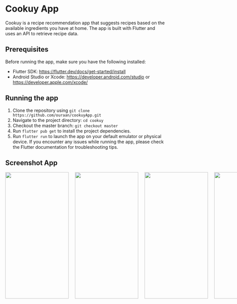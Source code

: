 # Cookuy App
Cookuy is a recipe recommendation app that suggests recipes based on the available ingredients you have at home. The app is built with Flutter and uses an API to retrieve recipe data.

## Prerequisites
Before running the app, make sure you have the following installed:

- Flutter SDK: https://flutter.dev/docs/get-started/install
- Android Studio or Xcode: https://developer.android.com/studio or https://developer.apple.com/xcode/

## Running the app
1. Clone the repository using `git clone https://github.com/ouraan/cookuyApp.git`
2. Navigate to the project directory: `cd cookuy`
3. Checkout the master branch: `git checkout master`
4. Run `flutter pub get` to install the project dependencies.
5. Run `flutter run` to launch the app on your default emulator or physical device.
If you encounter any issues while running the app, please check the Flutter documentation for troubleshooting tips.

## Screenshot App
<div style="display:flex;">
  <img src="https://user-images.githubusercontent.com/74944361/228460779-bfd70f44-19b9-44ca-b0ec-99fef105c40c.jpg" width="200" height="400" style="margin-right: 20px;"/>
  <img src="https://user-images.githubusercontent.com/74944361/228460808-77ad28b3-d333-4d59-9517-747479ab9da3.jpg" width="200" height="400" style="margin-right: 20px;"/>
  <img src="https://user-images.githubusercontent.com/74944361/228460815-474f8da2-185c-4829-9430-68465c14e719.jpg" width="200" height="400" style="margin-right: 20px;"/>
  <img src="https://user-images.githubusercontent.com/74944361/228460824-801511a5-7597-499b-93fb-bed402c86bf8.jpg" width="200" height="400" style="margin-right: 20px;"/>
<img src="https://user-images.githubusercontent.com/74944361/228460840-fd33f4b2-c03e-4436-b003-2895364cd34f.jpg" width="200" height="400"/>  
</div>
